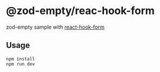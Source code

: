 # @zod-empty/reac-hook-form

zod-empty sample with [react-hook-form](https://github.com/react-hook-form)

## Usage

```shell
npm install
npm run dev
```
